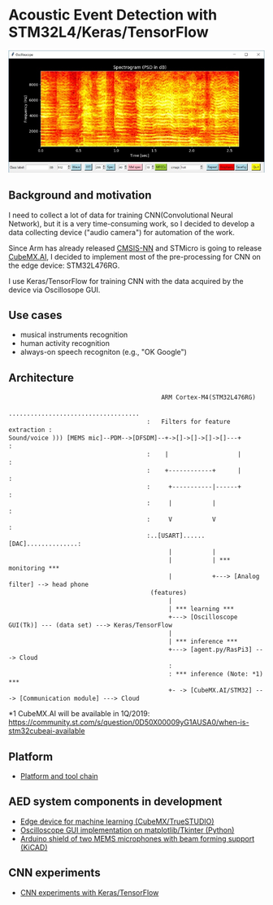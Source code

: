 # Acoustic Event Detection with STM32L4/Keras/TensorFlow

![](./oscilloscope/screenshots/spectrogram(psd)_small.jpg)

## Background and motivation

I need to collect a lot of data for training CNN(Convolutional Neural Network), but it is a very time-consuming work, so I decided to develop a data collecting device ("audio camera") for automation of the work.

Since Arm has already released [CMSIS-NN](http://www.keil.com/pack/doc/CMSIS_Dev/NN/html/index.html) and STMicro is going to release [CubeMX.AI](https://www.st.com/content/st_com/en/about/innovation---technology/artificial-intelligence.html), I decided to implement most of the pre-processing for CNN on the edge device: STM32L476RG.

I use Keras/TensorFlow for training CNN with the data acquired by the device via Oscillosope GUI.

## Use cases

- musical instruments recognition
- human activity recognition
- always-on speech recogniton (e.g., "OK Google")

## Architecture

```
                                          ARM Cortex-M4(STM32L476RG)
                                      ....................................
                                      :   Filters for feature extraction :
Sound/voice ))) [MEMS mic]--PDM-->[DFSDM]--+->[]->[]->[]->[]---+         :
                                      :    |                   |         :
                                      :    +------------+      |         :
                                      :     +-----------|------+         :
                                      :     |           |                :
                                      :     V           V                :
                                      :..[USART]......[DAC]..............:
                                            |           |
                                            |           | *** monitoring ***
                                            |           +---> [Analog filter] --> head phone
                                       (features)
                                            |
                                            | *** learning ***
                                            +---> [Oscilloscope GUI(Tk)] --- (data set) ---> Keras/TensorFlow
                                            |
                                            | *** inference ***
                                            +---> [agent.py/RasPi3] ---> Cloud
                                            :
                                            : *** inference (Note: *1) ***
                                            +- -> [CubeMX.AI/STM32] ---> [Communication module] ---> Cloud
```

*1 CubeMX.AI will be available in 1Q/2019: https://community.st.com/s/question/0D50X00009yG1AUSA0/when-is-stm32cubeai-available

## Platform

- [Platform and tool chain](./PLATFORM.md)

## AED system components in development

- [Edge device for machine learning (CubeMX/TrueSTUDIO)](./stm32)
- [Oscilloscope GUI implementation on matplotlib/Tkinter (Python)](./oscilloscope)
- [Arduino shield of two MEMS microphones with beam forming support (KiCAD)](./kicad)

## CNN experiments

- [CNN experiments with Keras/TensorFlow](./tensorflow)
